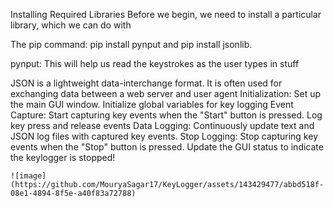   
Installing Required Libraries
Before we begin, we need to install a particular library, which we can do with  

The pip command: pip install pynput and pip install jsonlib.

pynput: This will help us read the keystrokes as the user types in stuff

JSON is a lightweight data-interchange format. It is often used for exchanging  data between a web server and user agent
Initialization:
      Set up the main GUI window.
      Initialize global variables for key logging
Event Capture:
      Start capturing key events when the "Start" button is pressed.  Log key press and release events
Data Logging: 
    Continuously update text and JSON log files with captured key events.
Stop Logging:
    Stop capturing key events when the "Stop" button is pressed.  Update the GUI status to indicate the keylogger is stopped!

    ![image](https://github.com/MouryaSagar17/KeyLogger/assets/143429477/abbd518f-08e1-4894-8f5e-a40f83a72788)
